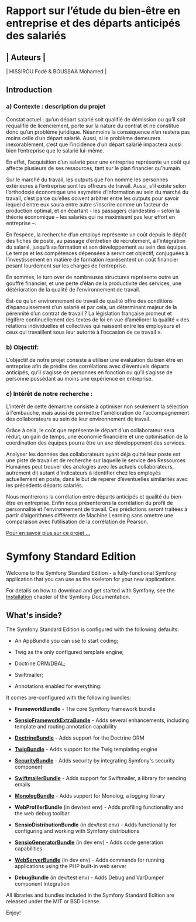 # Rapport sur l’étude du bien-être en entreprise et des départs anticipés des salariés

|     Auteurs        |
--------------
|    HISSIROU Fodé & BOUSSAA Mohamed       |


## Introduction 

### a) Contexte : description du projet

Constat actuel :  qu’un départ salarié soit qualifié de démission ou qu’il soit requalifié de licenciement, porte sur la nature du contrat et ne constitue donc qu’un problème juridique. Néanmoins la conséquence n’en restera pas moins celle d’un départ salarié. Aussi, si le problème demeurera inexorablement, c’est que l’incidence d’un départ salarié impactera aussi bien l’entreprise que le salarié lui-même.


En effet, l’acquisition d’un salarié pour une entreprise représente un coût qui affecte plusieurs de ses ressources, tant sur le plan financier qu’humain. 


Sur le marché du travail, les outputs que l’on nomme les personnes extérieures à l’entreprise sont les offreurs de travail. Aussi, s’il existe selon l’orthodoxie économique une asymétrie d’information au sein du marché du travail, c’est parce qu’elles doivent arbitrer entre les outputs pour savoir lequel d’entre eux saura entre autre s’inscrire comme un facteur de production optimal, et en écartant - les passagers clandestins – selon la théorie économique – les salariés qui ne maximisent pas leur effort en entreprise –.


En l’espèce, la recherche d’un employé représente un coût depuis le dépôt des fiches de poste, au passage d’entretien de recrutement, à l’intégration du salarié, jusqu’à sa formation et son développement au sein des équipes. Le temps et les compétences dépensées à servir cet objectif, conjuguées à l’investissement en matière de formation représentent un coût financier pesant lourdement sur les charges de l’entreprise.


En sommes, le turn over de nombreuses structures représente outre un gouffre financier, et une perte d’élan de la productivité des services, une détérioration de la qualité de l’environnement de travail.

Est-ce qu’un environnement de travail de qualité offre des conditions d’épanouissement d’un salarié et par cela, un déterminant majeur de la pérennité d’un contrat de travail ? La législation française promeut et légifère continuellement des textes de loi en vue d’améliorer la qualité « des relations individuelles et collectives qui naissent entre les employeurs et ceux qui travaillent sous leur autorité à l’occasion de ce travail ».


### b) Objectif:

L’objectif de notre projet consiste à utiliser une évaluation du bien être en entreprise afin de prédire des corrélations avec d’éventuels départs anticipés, qu’il s’agisse de personnes en fonction ou qu’il s’agisse de personne possédant au moins une expérience en entreprise.

### c) Intérêt de notre recherche : 

L'intérêt de cette démarche consiste à optimiser non seulement la sélection à l'embauche, mais aussi de permettre l'amélioration de l'accompagnement des collaborateurs au sein de leur environnement de travail.


Grâce à cela, le coût que représente le départ d'un collaborateur sera réduit, un gain de temps, une économie financière et une optimisation de la coordination des équipes pourra être un axe développement des services.

Analyser les données des collaborateurs ayant déjà quitté leur poste est une piste de travail et de recherche sur laquelle le service des Ressources Humaines peut trouver des analogies avec les actuels collaborateurs, autrement dit autant d’indicateurs à identifier chez les employés actuellement en poste, dans le but de repérer d’éventuelles similarités avec les précédents départs salariés. 


Nous montrerons la corrélation entre départs anticipés et qualité du bien-être en entreprise. Enfin nous présenterons la corrélation du profil de personnalité et l'environnement de travail. Ces prédictions seront traitées à partir d’algorithmes différents de Machine Learning sans omettre une comparaison avec l’utilisation de la corrélation de Pearson. 



[Pour en savoir plus sur ce projet ... ](https://gitlab.com/fhssirou/pred_emp/wikis/home)

 



Symfony Standard Edition
========================

Welcome to the Symfony Standard Edition - a fully-functional Symfony
application that you can use as the skeleton for your new applications.

For details on how to download and get started with Symfony, see the
[Installation][1] chapter of the Symfony Documentation.

What's inside?
--------------

The Symfony Standard Edition is configured with the following defaults:

  * An AppBundle you can use to start coding;

  * Twig as the only configured template engine;

  * Doctrine ORM/DBAL;

  * Swiftmailer;

  * Annotations enabled for everything.

It comes pre-configured with the following bundles:

  * **FrameworkBundle** - The core Symfony framework bundle

  * [**SensioFrameworkExtraBundle**][6] - Adds several enhancements, including
    template and routing annotation capability

  * [**DoctrineBundle**][7] - Adds support for the Doctrine ORM

  * [**TwigBundle**][8] - Adds support for the Twig templating engine

  * [**SecurityBundle**][9] - Adds security by integrating Symfony's security
    component

  * [**SwiftmailerBundle**][10] - Adds support for Swiftmailer, a library for
    sending emails

  * [**MonologBundle**][11] - Adds support for Monolog, a logging library

  * **WebProfilerBundle** (in dev/test env) - Adds profiling functionality and
    the web debug toolbar

  * **SensioDistributionBundle** (in dev/test env) - Adds functionality for
    configuring and working with Symfony distributions

  * [**SensioGeneratorBundle**][13] (in dev env) - Adds code generation
    capabilities

  * [**WebServerBundle**][14] (in dev env) - Adds commands for running applications
    using the PHP built-in web server

  * **DebugBundle** (in dev/test env) - Adds Debug and VarDumper component
    integration

All libraries and bundles included in the Symfony Standard Edition are
released under the MIT or BSD license.

Enjoy!

[1]:  https://symfony.com/doc/3.4/setup.html
[6]:  https://symfony.com/doc/current/bundles/SensioFrameworkExtraBundle/index.html
[7]:  https://symfony.com/doc/3.4/doctrine.html
[8]:  https://symfony.com/doc/3.4/templating.html
[9]:  https://symfony.com/doc/3.4/security.html
[10]: https://symfony.com/doc/3.4/email.html
[11]: https://symfony.com/doc/3.4/logging.html
[13]: https://symfony.com/doc/current/bundles/SensioGeneratorBundle/index.html
[14]: https://symfony.com/doc/current/setup/built_in_web_server.html
